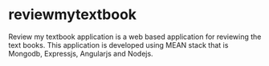 # reviewmytextbook
Review my textbook application is a web based application for reviewing the text books. This application is developed using MEAN stack that is Mongodb, Expressjs, Angularjs and Nodejs.
